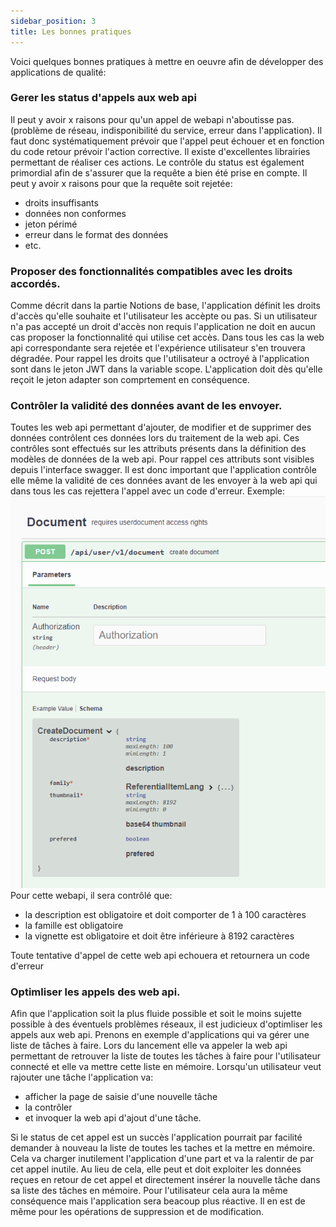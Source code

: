 ```yaml
---
sidebar_position: 3
title: Les bonnes pratiques
---
```


Voici quelques bonnes pratiques à mettre en oeuvre afin de développer des applications de qualité:

### Gerer les status d'appels aux web api
Il peut y avoir x raisons pour qu'un appel de webapi n'aboutisse pas.
(problème de réseau, indisponibilité du service, erreur dans l'application).
Il faut donc systématiquement prévoir que l'appel peut échouer et en fonction du code retour prévoir l'action corrective.
Il existe d'excellentes librairies permettant de réaliser ces actions.
Le contrôle du status est également primordial afin de s'assurer que la requête a bien été prise en compte.
Il peut y avoir x raisons pour que la requête soit rejetée:
* droits insuffisants
* données non conformes
* jeton périmé
* erreur dans le format des données
* etc.


### Proposer des fonctionnalités compatibles avec les droits accordés.
Comme décrit dans la partie Notions de base, l'application définit les droits d'accès qu'elle souhaite et l'utilisateur les accèpte ou pas.
Si un utilisateur n'a pas accepté un droit d'accès non requis l'application ne doit en aucun cas proposer la fonctionnalité qui utilise cet accès.
Dans tous les cas la web api correspondante sera rejetée et l'expérience utilisateur s'en trouvera dégradée.
Pour rappel les droits que l'utilisateur a octroyé à l'application sont dans le jeton JWT dans la variable scope.
L'application doit dès qu'elle reçoit le jeton adapter son comprtement en conséquence.


### Contrôler la validité des données avant de les envoyer.
Toutes les web api permettant d'ajouter, de modifier et de supprimer des données contrôlent ces données lors du traitement
de la web api. Ces contrôles sont effectués sur les attributs présents dans la définition des modèles de données de la web api.
Pour rappel ces attributs sont visibles depuis l'interface swagger.
Il est donc important que l'application contrôle elle même la validité de ces données avant de les envoyer à la web api qui dans tous les
cas rejettera l'appel avec un code d'erreur.
Exemple:
![Schema](WebApi/img/schema.png)
Pour cette webapi, il sera contrôlé que:
* la description est obligatoire et doit comporter de 1 à 100 caractères
* la famille est obligatoire
* la vignette est obligatoire et doit être inférieure à 8192 caractères

Toute tentative d'appel de cette web api echouera et retournera un code d'erreur


### Optimliser les appels des web api.
Afin que l'application soit la plus fluide possible et soit le moins sujette possible à des éventuels problèmes réseaux,
il est judicieux d'optimliser les appels aux web api.
Prenons en exemple d'applications qui va gérer une liste de tâches à faire.
Lors du lancement elle va appeler la web api permettant de retrouver la liste de toutes les tâches à faire pour l'utilisateur connecté et elle
va mettre cette liste en mémoire.
Lorsqu'un utilisateur veut rajouter une tâche l'application va:
* afficher la page de saisie d'une nouvelle tâche
* la contrôler
* et invoquer la web api d'ajout d'une tâche.

Si le status de cet appel est un succès l'application pourrait par facilité demander à nouveau la liste de toutes les taches et la mettre en mémoire.
Cela va charger inutilement l'application d'une part et va la ralentir de par cet appel inutile.
Au lieu de cela, elle peut et doit exploiter les données reçues en retour de cet appel et directement insérer la nouvelle tâche dans sa liste des tâches en mémoire.
Pour l'utilisateur cela aura la même conséquence mais l'application sera beacoup plus réactive.
Il en est de même pour les opérations de suppression et de modification.
